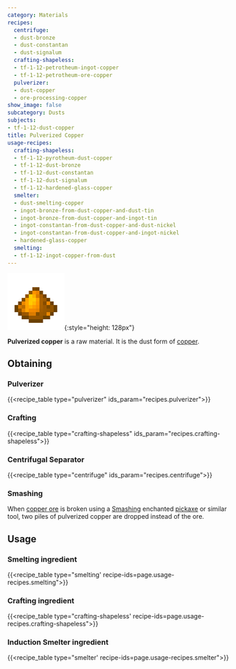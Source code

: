 ```yaml
---
category: Materials
recipes:
  centrifuge:
  - dust-bronze
  - dust-constantan
  - dust-signalum
  crafting-shapeless:
  - tf-1-12-petrotheum-ingot-copper
  - tf-1-12-petrotheum-ore-copper
  pulverizer:
  - dust-copper
  - ore-processing-copper
show_image: false
subcategory: Dusts
subjects:
- tf-1-12-dust-copper
title: Pulverized Copper
usage-recipes:
  crafting-shapeless:
  - tf-1-12-pyrotheum-dust-copper
  - tf-1-12-dust-bronze
  - tf-1-12-dust-constantan
  - tf-1-12-dust-signalum
  - tf-1-12-hardened-glass-copper
  smelter:
  - dust-smelting-copper
  - ingot-bronze-from-dust-copper-and-dust-tin
  - ingot-bronze-from-dust-copper-and-ingot-tin
  - ingot-constantan-from-dust-copper-and-dust-nickel
  - ingot-constantan-from-dust-copper-and-ingot-nickel
  - hardened-glass-copper
  smelting:
  - tf-1-12-ingot-copper-from-dust
---
```


![Pulverized copper](/assets/images/docs/1.12/thermal-foundation/dust-copper.png){:style="height: 128px"}


**Pulverized copper** is a raw material. It is the dust form of
[copper](../copper-ingot/).


Obtaining
---------

### Pulverizer
{{<recipe_table type="pulverizer" ids_param="recipes.pulverizer">}}

### Crafting
{{<recipe_table type="crafting-shapeless" ids_param="recipes.crafting-shapeless">}}

### Centrifugal Separator
{{<recipe_table type="centrifuge" ids_param="recipes.centrifuge">}}

### Smashing
When [copper ore](../copper-ore/) is broken using a
[Smashing](../../cofh-core/smashing/) enchanted
[pickaxe](https://minecraft.gamepedia.com/Pickaxe) or similar tool, two piles of
pulverized copper are dropped instead of the ore.


Usage
-----

### Smelting ingredient
{{<recipe_table type="smelting' recipe-ids=page.usage-recipes.smelting">}}

### Crafting ingredient
{{<recipe_table type="crafting-shapeless' recipe-ids=page.usage-recipes.crafting-shapeless">}}

### Induction Smelter ingredient
{{<recipe_table type="smelter' recipe-ids=page.usage-recipes.smelter">}}
